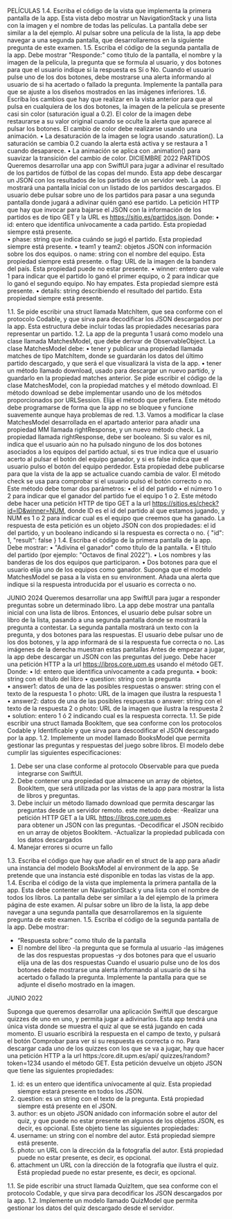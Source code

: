 PELÍCULAS
1.4. Escriba el código de la vista que implementa la primera pantalla de la app. 
Esta vista debo mostrar un NavigationStack y una lista con la imagen y el nombre de todas las películas. 
La pantalla debe ser similar a la del ejemplo. 
Al pulsar sobre una película de la lista, la app debe navegar a una segunda pantalla, que desarrollaremos en la siguiente pregunta de este examen. 
1.5. Escriba el código de la segunda pantalla de la app. 
Debe mostrar "Responde:" como título de la pantalla, el nombre y la imagen de la película, la pregunta que se formula al usuario, y dos botones para que el usuario indique si la respuesta es Sí o No. 
Cuando el usuario pulse uno de los dos botones, debe mostrarse una alerta informando al usuario de si ha acertado o fallado la pregunta. 
Implemente la pantalla para que se ajuste a los diseños mostrados en las imágenes inferiores. 
1.6. Escriba los cambios que hay que realizar en la vista anterior para que al pulsa en cualquiera de los dos botones, la imagen de la película se presente casi sin color (saturación igual a 0.2). 
El color de la imagen debe restaurarse a su valor original cuando se oculte la alerta que aparece al pulsar los botones. 
El cambio de color debe realizarse usando una animación. 
•	La desaturación de la imagen se logra usando .saturation(). La saturación se cambia 0.2 cuando la alerta está activa y se restaura a 1 cuando desaparece. 
•	La animación se aplica con .animation() para suavizar la transición del cambio de color. 
DICIEMBRE 2022 PARTIDOS
Queremos desarrollar una app con SwiftUl para jugar a adivinar el resultado de los partidos de fútbol de las copas del mundo. Esta app debe descargar un JSON con los resultados de los partidos de un servidor web. La app mostrará una pantalla inicial con un listado de los partidos descargados. El usuario debe pulsar sobre uno de los partidos para pasar a una segunda pantalla donde jugará a adivinar quién ganó ese partido. 
La petición HTTP que hay que invocar para bajarse el JSON con la información de los partidos es de tipo GET y la URL es https://sitio.es/partidos.json. 
Donde: 
•	id: entero que identifica unívocamente a cada partido. Esta propiedad siempre está presente.  
•	phase: string que indica cuándo se jugó el partido. Esta propiedad siempre está presente. 
•	team1 y team2: objetos JSON con información sobre los dos equipos. 
o	name: string con el nombre del equipo. Esta propiedad siempre está presente. 
o	flag: URL de la imagen de la bandera del país. Esta propiedad puede no estar presente. 
•	winner: entero que vale 1 para indicar que el partido lo ganó el primer equipo, o 2 para indicar que lo ganó el segundo equipo. No hay empates. Esta propiedad siempre está presente. 
•	details: string describiendo el resultado del partido. Esta propiedad siempre está presente.

1.1. Se pide escribir una struct llamada MatchItem, que sea conforme con el protocolo Codable, y que sirva para decodificar los JSON descargados por la app. Esta estructura debe incluir todas las propiedades necesarias para representar un partido.
1.2. La app de la pregunta 1 usará como modelo una clase llamada MatchesModel, que debe derivar de ObservableObject. La clase MatchesModel debe: 
• tener y publicar una propiedad llamada matches de tipo MatchItem, donde se guardarán los datos del último partido descargado, y que será el que visualizará la vista de la app. 
• tener un método llamado download, usado para descargar un nuevo partido, y guardarlo en la propiedad matches anterior. 
Se pide escribir el código de la clase MatchesModel, con la propiedad matches y el método download. El método download se debe implementar usando uno de los métodos proporcionados por URLSession. Elija el método que prefiera. Este método debe programarse de forma que la app no se bloquee y funcione suavemente aunque haya problemas de red.
1.3. Vamos a modificar la clase MatchesModel desarrollada en el apartado anterior para añadir una propiedad MM llamada rightResponse, y un nuevo método check.
La propiedad llamada rightResponse, debe ser booleano. Si su valor es nil, indica que el usuario aún no ha pulsado ninguno de los dos botones asociados a los equipos del partido actual, si es true indica que el usuario acerto al pulsar el botón del equipo ganador, y si es false indica que el usuario pulso el botón del equipo perdedor. Esta propiedad debe publicarse para que la vista de la app se actualice cuando cambia de valor.
El método check se usa para comprobar si el usuario pulsó el botón correcto o no. Este método debe tomar dos parámetros:
•	el id del partido
•	el número 1 o 2 para indicar que el ganador del partido fue el equipo 1 o 2.
Este método debe hacer una petición HTTP de tipo GET a la url https://sitios.es/check?id=ID&winner=NUM, donde ID es el id del partido al que estamos jugando, y NUM es 1 o 2 para indicar cual es el equipo que creemos que ha ganado. La respuesta de esta petición es un objeto JSON con dos propiedades: el id del partido, y un booleano indicando si la respuesta es correcta o no. { "id": 1, "result": false }
1.4. Escriba el código de la primera pantalla de la app. Debe mostrar:
•	"Adivina el ganador" como título de la pantalla.
•	El título del partido (por ejemplo: "Octavos de final 2022").
•	Los nombres y las banderas de los dos equipos que participaron.
•	Dos botones para que el usuario elija uno de los equipos como ganador.
Suponga que el modelo MatchesModel se pasa a la vista en su environment.
Añada una alerta que indique si la respuesta introducida por el usuario es correcta o no.



JUNIO 2024
Queremos desarrollar una app SwiftUl para jugar a responder preguntas sobre un determinado libro. 
La app debe mostrar una pantalla inicial con una lista de libros. Entonces, el usuario debe pulsar sobre un libro de la lista, pasando a una segunda pantalla donde se mostrará la pregunta a contestar. La segunda pantalla mostrará un texto con la pregunta, y dos botones para las respuestas. El usuario debe pulsar uno de los dos botones, y la app informará de si la respuesta fue correcta o no. Las imágenes de la derecha muestran estas pantallas 
Antes de empezar a jugar, la app debe descargar un JSON con las preguntas del juego. Debe hacer una petición HTTP a la url https://ibros.core.upm.es usando el método GET.
Donde: 
•	Id: entero que identifica unívocamente a cada pregunta. 
•	book: string con el título del libro 
•	question: string con la pregunta  
•	answer1: datos de una de las posibles respuestas 
o	answer: string con el texto de la respuesta 1 
o	photo: URL de la imagen que ilustra la respuesta 1 
•	 answer2: datos de una de las posibles respuestas 
o	answer: string con el texto de la respuesta 2 
o	photo: URL de la imagen que ilustra la respuesta 2 
•	solution: entero 1 ó 2 indicando cual es la respuesta correcta. 
1.1. Se pide escribir una struct llamada BookItem, que sea conforme con los protocolos Codable y Identificable y que sirva para descodificar el JSON descargado por la app. 
1.2. Implemente un model llamado BooksModel que permita gestionar las preguntas y respuestas del juego sobre libros. El modelo debe cumplir las siguientes especificaciones: 
1) Debe ser una clase conforme al protocolo Observable para que pueda integrarse con SwiftUI. 
2) Debe contener una propiedad que almacene un array de objetos, BookItem, que será utilizada por las vistas de la app para mostrar la lista de libros  y preguntas.  
3) Debe incluir un método llamado download que permita descargar las preguntas desde un servidor remoto. este metodo debe: 
-Realizar una petición HTTP GET a la URL https://ibros.core.upm.es  
para obtener un JSON con las preguntas. 
-Decodificar el JSON recibido en un array de objetos BookItem. 
-Actualizar la propiedad publicada con los datos descargados 
4) Manejar errores si ocurre un fallo 

1.3. Escriba el código que hay que añadir en el struct de la app para añadir una instancia del modelo BooksModel al environment de la app. Se pretende que una instancia esté disponible en todas las vistas de la app. 
1.4. Escriba el código de la vista que implementa la primera pantalla de la app. Esta debe contenter un NavigationStack y una lista con el nombre de todos los libros. La pantalla debe ser similar a la del ejemplo de la primera página de este examen. 
Al pulsar sobre un libro de la lista, la app debe navegar a una segunda pantalla que desarrollaremos en la siguiente pregunta de este examen. 
1.5. Escriba el código de la segunda pantalla de la app. Debe mostrar: 
- “Respuesta sobre:” como título de la pantalla 
- El nombre del libro 
-la pregunta que se formula al usuario 
-las imágenes de las dos respuestas propuestas 
-y dos botones para que el usuario elija una de las dos respuestas 
Cuando el usuario pulse uno de los dos botones debe mostrarse una alerta informando al usuario de si ha acertado o fallado la pregunta. 
Implemente la pantalla para que se adjunte el diseño mostrado en la imagen. 

JUNIO 2022

Suponga que queremos desarrollar una aplicación SwiftUl que descargue quizzes de uno en uno, y permita jugar a adivinarlos. Esta app tendrá una única vista donde se muestra el quiz al que se está jugando en cada momento. El usuario escribirá la respuesta en el campo de texto, y pulsará el botón Comprobar para ver si su respuesta es correcta o no. 
Para descargar cada uno de los quizzes con los que se va a jugar, hay que hacer una petición HTTP a la url https:/core.dit.upm.es/api/ quizzes/random?token=1234 usando el método GET. Esta petición devuelve un objeto JSON que tiene las siguientes propiedades:  
1. id: es un entero que identifica unívocamente al quiz. Esta propiedad siempre estará presente en todos los JSON. 
2. question: es un string con el texto de la pregunta. Está propiedad siempre está presente en el JSON. 
3. author: es un objeto JSON anidado con información sobre el autor del quiz, y que puede no estar presente en algunos de los objetos JSON, es decir, es opcional. Este objeto tiene las siguientes propiedades: 
1. username: un string con el nombre del autor. Está propiedad siempre está presente. 
2. photo: un URL con la dirección da la fotografía del autor. Está propiedad puede no estar presente, es decir, es opcional. 
4. attachment un URL con la dirección de la fotografía que ilustra el quiz. Está propiedad puede no estar presente, es decir, es opcional. 

1.1. Se pide escribir una struct llamada QuizItem, que sea conforme con el protocolo Codable, y que sirva para decodificar los JSON descargados por la app.
1.2. Implemente un modelo llamado QuizModel que permita gestionar los datos del quiz descargado desde el servidor.
